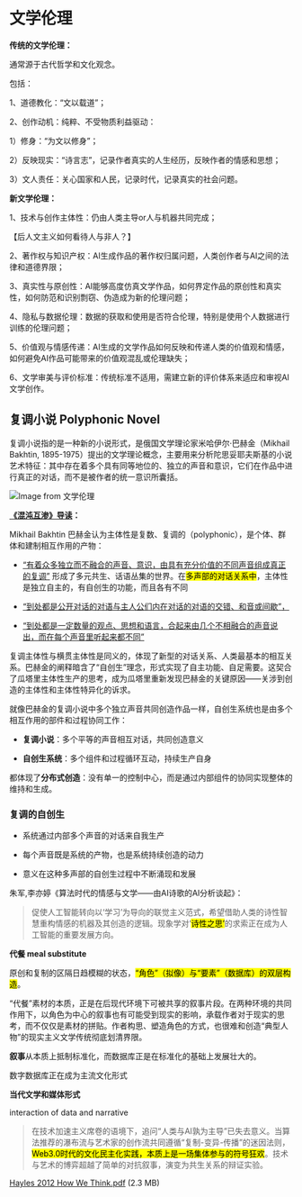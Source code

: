 # 文学伦理

**传统的文学伦理：**

通常源于古代哲学和文化观念。

包括：

1、道德教化：“文以载道”；

2、创作动机：纯粹、不受物质利益驱动：

1）修身：“为文以修身”；

2）反映现实：“诗言志”，记录作者真实的人生经历，反映作者的情感和思想；

3）文人责任：关心国家和人民，记录时代，记录真实的社会问题。

**新文学伦理：**

1、技术与创作主体性：仍由人类主导or人与机器共同完成；

【后人文主义如何看待人与非人？】

2、著作权与知识产权：AI生成作品的著作权归属问题，人类创作者与AI之间的法律和道德界限；

3、真实性与原创性：AI能够高度仿真文学作品，如何界定作品的原创性和真实性，如何防范和识别剽窃、伪造成为新的伦理问题；

4、隐私与数据伦理：数据的获取和使用是否符合伦理，特别是使用个人数据进行训练的伦理问题；

5、价值观与情感传递：AI生成的文学作品如何反映和传递人类的价值观和情感，如何避免AI作品可能带来的价值观混乱或伦理缺失；

6、文学审美与评价标准：传统标准不适用，需建立新的评价体系来适应和审视AI文学创作。

## 复调小说 Polyphonic Novel

复调小说指的是一种新的小说形式，是俄国文学理论家米哈伊尔·巴赫金（Mikhail Bakhtin, 1895-1975）提出的文学理论概念，主要用来分析陀思妥耶夫斯基的小说艺术特征：其中存在着多个具有同等地位的、独立的声音和意识，它们在作品中进行真正的对话，而不是被作者的统一意识所囊括。

![Image from 文学伦理](https://app.milanote.com/media/p/images/1UK3CV1iROkpbp/UYa/Screenshot%202025-08-07%20at%2017.37.59.png)

[**《混沌互渗》导读**](https://m.thepaper.cn/baijiahao_9683151)**：**

Mikhail Bakhtin 巴赫金认为主体性是复数、复调的（polyphonic），是个体、群体和建制相互作用的产物：

- <u>“有着众多独立而不融合的声音、意识，由具有充分价值的不同声音组成真正的复调”</u> 形成了多元共生、话语丛集的世界。在<mark>多声部的对话关系中</mark>，主体性是独立自主的，有自创生的功能，而且各有不同

- <u>“到处都是公开对话的对语与主人公们内在对话的对语的交错、和音或间歇”，</u>

- <u>“到处都是一定数量的观点、思想和语言，合起来由几个不相融合的声音说出，而在每个声音里听起来都不同”</u>

复调主体性与横贯主体性是同义的，体现了新型的对话关系、人类最基本的相互关系。巴赫金的阐释暗含了“自创生”理念，形式实现了自主功能、自足需要。这契合了瓜塔里主体性生产的思考，成为瓜塔里重新发现巴赫金的关键原因——关涉到创造的主体性和主体性特异化的诉求。

就像巴赫金的复调小说中多个独立声音共同创造作品一样，自创生系统也是由多个相互作用的部件和过程协同工作：

- **复调小说**：多个平等的声音相互对话，共同创造意义

- **自创生系统**：多个组件和过程循环互动，持续生产自身

都体现了**分布式创造**：没有单一的控制中心，而是通过内部组件的协同实现整体的维持和生成。

### 复调的自创生 

- 系统通过内部多个声音的对话来自我生产 

- 每个声音既是系统的产物，也是系统持续创造的动力

- 意义在这种多声部的自创生过程中不断涌现和发展

朱军,李亦婷《算法时代的情感与文学——由AI诗歌的AI分析谈起》：

> 促使人工智能转向以‘学习’为导向的联觉主义范式，希望借助人类的诗性智慧重构情感的机器及其创造的逻辑。现象学对‘<mark>诗性之思’</mark>的求索正在成为人工智能的重要发展方向。

**代餐 meal substitute**

原创和复制的区隔日趋模糊的状态，<mark>“角色”（拟像）与“要素”（数据库）的双层构造</mark>。

“代餐”素材的本质，正是在后现代环境下可被共享的叙事片段。在两种环境的共同作用下，以角色为中心的叙事也有可能受到现实的影响，承载作者对于现实的思考，而不仅仅是素材的拼贴。作者构思、塑造角色的方式，也很难和创造“典型人物”的现实主义文学传统彻底划清界限。

**叙事**从本质上抵制标准化，而数据库正是在标准化的基础上发展壮大的。

数字数据库正在成为主流文化形式

**当代文学和媒体形式**

interaction of data and narrative

> 在技术加速主义席卷的语境下，追问“人类与AI孰为主导”已失去意义。当算法推荐的瀑布流与艺术家的创作流共同遵循“复制-变异-传播”的迷因法则，<mark>Web3.0时代的文化民主化实践，本质上是一场集体参与的符号狂欢</mark>。技术与艺术的博弈超越了简单的对抗叙事，演变为共生关系的辩证实验。

[Hayles 2012 How We Think.pdf](https://media.milanote.com/p/files/1UHApF1FkSHG5X/w1g/Hayles%202012%20How%20We%20Think.pdf) (2.3 MB)